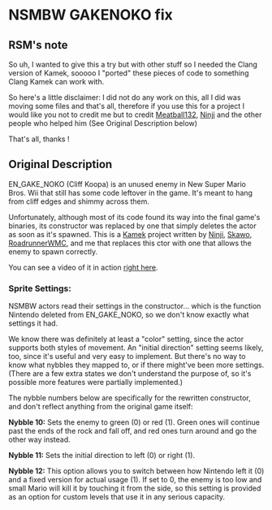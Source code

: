 # NSMBW GAKENOKO fix

## RSM's note
 
So uh, I wanted to give this a try but with other stuff so I needed the Clang version of Kamek, sooooo I "ported" these pieces of code to something Clang Kamek can work with.

So here's a little disclaimer: I did not do any work on this, all I did was moving some files and that's all, therefore if you use this for a project I would like you not to credit me but to credit [Meatball132](https://github.com/Meatball132/NSMBW_GAKENOKO_fix), [Ninji](https://github.com/Treeki) and the other people who helped him (See Original Description below)

That's all, thanks !

## Original Description

EN_GAKE_NOKO (Cliff Koopa) is an unused enemy in New Super Mario Bros. Wii that still has some code leftover in the game. It's meant to hang from cliff edges and shimmy across them.

Unfortunately, although most of its code found its way into the final game's binaries, its constructor was replaced by one that simply deletes the actor as soon as it's spawned. This is a [Kamek](https://github.com/Treeki/Kamek) project written by [Ninji](https://github.com/Treeki/), [Skawo](https://github.com/skawo), [RoadrunnerWMC](https://github.com/RoadrunnerWMC), and me that replaces this ctor with one that allows the enemy to spawn correctly.

You can see a video of it in action [right here](https://www.youtube.com/watch?v=8M9K124EkuE).

### Sprite Settings:

NSMBW actors read their settings in the constructor... which is the function Nintendo deleted from EN_GAKE_NOKO, so we don't know exactly what settings it had.

We know there was definitely at least a "color" setting, since the actor supports both styles of movement. An "initial direction" setting seems likely, too, since it's useful and very easy to implement. But there's no way to know what nybbles they mapped to, or if there might've been more settings. (There are a few extra states we don't understand the purpose of, so it's possible more features were partially implemented.)

The nybble numbers below are specifically for the rewritten constructor, and don't reflect anything from the original game itself:

**Nybble 10:** Sets the enemy to green (0) or red (1). Green ones will continue past the ends of the rock and fall off, and red ones turn around and go the other way instead.

**Nybble 11:** Sets the initial direction to left (0) or right (1).

**Nybble 12:** This option allows you to switch between how Nintendo left it (0) and a fixed version for actual usage (1). If set to 0, the enemy is too low and small Mario will kill it by touching it from the side, so this setting is provided as an option for custom levels that use it in any serious capacity.
